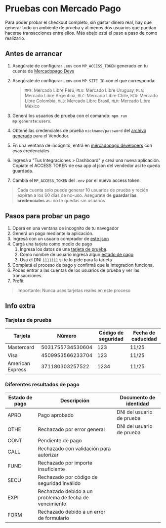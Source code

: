 # Pruebas con Mercado Pago

Para poder probar el checkout completo, sin gastar dinero real, hay que generar todo un ambiente de prueba y al menos dos usuarios que puedan hacerse transacciones entre ellos. Más abajo está el paso a paso de como realizarlo.

## Antes de arrancar

1.  Asegúrate de configurar `.env` con `MP_ACCESS_TOKEN` generado en tu cuenta de [Mercadopago Devs](https://www.mercadopago.com.ar/developers/es)
1.  Asegúrate de configurar `.env` con `MP_SITE_ID` con el que corresponda:

    > `MPE`: Mercado Libre Perú,
    > `MLU`: Mercado Libre Uruguay,
    > `MLA`: Mercado Libre Argentina,
    > `MLC`: Mercado Libre Chile,
    > `MCO`: Mercado Libre Colombia,
    > `MLB`: Mercado Libre Brasil,
    > `MLM`: Mercado Libre México

1.  Generá los usuarios de prueba con el comando: `npm run mp:generate:users`.
1.  Obtené las credenciales de prueba `nickname/password` del [archivo generado](../scripts/generated-mp-users.json) para el Vendedor.
1.  En una ventana de incógnito, entrá en [mercadopago developers]([https://www.mercadopago.com.ar/developers/es]) con esas credenciales
1.  Ingresá a "Tus Integraciones > Dashboard" y creá una nueva aplicación. Copiate el ACCESS TOKEN de esa app al json del vendedor asi te queda guardada.
1.  Cambiá el `MP_ACCESS_TOKEN` del `.env` por el nuevo access token.

> Cada cuenta solo puede generar 10 usuarios de prueba y recién expiran a los 60 días de no-uso. Asegurate de **guardar las credenciales** asi no te quedas sin usuarios.

## Pasos para probar un pago

1.  Operá en una ventana de incognito de tu navegador
1.  Generá un pago mediante la aplicación.
1.  Ingresá con un usuario comprador de [este json](../scripts/generated-mp-users.json)
1.  Cargá una tarjeta como medio de pago
    1.  Ingresa los datos de una [tarjeta de prueba](#tarjetas-de-prueba).
    1.  Como nombre de usuario ingresá algun [estado de pago](#diferentes-resultados-de-pago)
    1.  Usa el DNI `1111111` si te lo pide para la tarjeta
1.  Completá el proceso de pago y confirmá que la integracion funciona.
1.  Podes entrar a las cuentas de los usuarios de prueba y ver las transacciones.
1.  Profit

> Importante: Nunca uses tarjetas reales en este proceso

## Info extra

### Tarjetas de prueba

| Tarjeta          | Número           | Código de seguridad | Fecha de caducidad |
| ---------------- | ---------------- | ------------------- | ------------------ |
| Mastercard       | 5031755734530604 | 123                 | 11/25              |
| Visa             | 4509953566233704 | 123                 | 11/25              |
| American Express | 371180303257522  | 1234                | 11/25              |

### Diferentes resultados de pago

| Estado de pago | Descripción                                            | Documento de identidad    |
| -------------- | ------------------------------------------------------ | ------------------------- |
| APRO           | Pago aprobado                                          | DNI del usuario de prueba |
| OTHE           | Rechazado por error general                            | DNI del usuario de prueba |
| CONT           | Pendiente de pago                                      |                           |
| CALL           | Rechazado con validación para autorizar                |                           |
| FUND           | Rechazado por importe insuficiente                     |                           |
| SECU           | Rechazado por código de seguridad inválido             |                           |
| EXPI           | Rechazado debido a un problema de fecha de vencimiento |                           |
| FORM           | Rechazado debido a un error de formulario              |                           |
